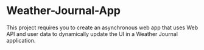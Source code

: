 # Weather-Journal-App
This project requires you to create an asynchronous web app that uses Web API and user data to dynamically update the UI in a Weather Journal application.
